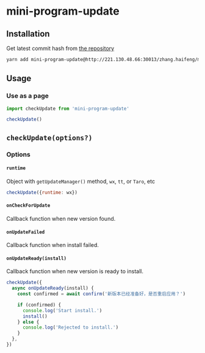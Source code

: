 # mini-program-update

## Installation

Get latest commit hash from [the repository](http://221.130.48.66:30013/zhang.haifeng/mini-program-update/-/commits/master)

```bash
yarn add mini-program-update@http://221.130.48.66:30013/zhang.haifeng/mini-program-update.git#THE_LATEST_COMMIT_HASH_HERE
```

## Usage

### Use as a page

```js
import checkUpdate from 'mini-program-update'

checkUpdate()
```

## `checkUpdate(options?)`

### Options

#### `runtime`

Object with `getUpdateManager()` method, `wx`, `tt`, or `Taro`, etc

```js
checkUpdate({runtime: wx})
```

#### `onCheckForUpdate`

Callback function when new version found.

#### `onUpdateFailed`

Callback function when install failed.

#### `onUpdateReady(install)`

Callback function when new version is ready to install.

```js
checkUpdate({
  async onUpdateReady(install) {
    const confirmed = await confirm('新版本已经准备好，是否重启应用？')

    if (confirmed) {
      console.log('Start install.')
      install()
    } else {
      console.log('Rejected to install.')
    }
  },
})
```
